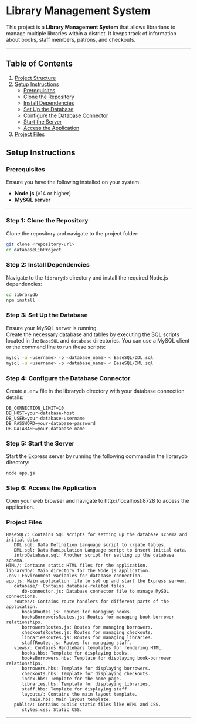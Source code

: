 # Library Management System

This project is a **Library Management System** that allows librarians to manage multiple libraries within a district. It keeps track of information about books, staff members, patrons, and checkouts.

---

## Table of Contents

1. [Project Structure](#project-structure)  
2. [Setup Instructions](#setup-instructions)  
   - [Prerequisites](#prerequisites)  
   - [Clone the Repository](#step-1-clone-the-repository)  
   - [Install Dependencies](#step-2-install-dependencies)  
   - [Set Up the Database](#step-3-set-up-the-database)  
   - [Configure the Database Connector](#step-4-configure-the-database-connector)  
   - [Start the Server](#step-5-start-the-server)  
   - [Access the Application](#step-6-access-the-application)  
3. [Project Files](#project-files)

## Setup Instructions

### Prerequisites

Ensure you have the following installed on your system:

- **Node.js** (v14 or higher)  
- **MySQL server**

---

### Step 1: Clone the Repository

Clone the repository and navigate to the project folder:

```bash
git clone <repository-url>
cd databaseLibProject
```


### Step 2: Install Dependencies

Navigate to the `librarydb` directory and install the required Node.js dependencies:

```bash
cd librarydb
npm install
```

### Step 3: Set Up the Database
Ensure your MySQL server is running.  
Create the necessary database and tables by executing the SQL scripts located in the `BaseSQL` and `database` directories. You can use a MySQL client or the command line to run these scripts:
```bash
mysql -u <username> -p <database_name> < BaseSQL/DDL.sql
mysql -u <username> -p <database_name> < BaseSQL/DML.sql
```

### Step 4: Configure the Database Connector
Create a .env file in the librarydb directory with your database connection details:
```
DB_CONNECTION_LIMIT=10
DB_HOST=your-database-host
DB_USER=your-database-username
DB_PASSWORD=your-database-password
DB_DATABASE=your-database-name
```

### Step 5: Start the Server
Start the Express server by running the following command in the librarydb directory:
```
node app.js
```

### Step 6: Access the Application
Open your web browser and navigate to http://localhost:8728 to access the application.

### Project Files
```
BaseSQL/: Contains SQL scripts for setting up the database schema and initial data.
   DDL.sql: Data Definition Language script to create tables.
   DML.sql: Data Manipulation Language script to insert initial data.
   introDatabase.sql: Another script for setting up the database schema.
HTML/: Contains static HTML files for the application.
librarydb/: Main directory for the Node.js application.
.env: Environment variables for database connection.
app.js: Main application file to set up and start the Express server.
   database/: Contains database-related files.
      db-connector.js: Database connector file to manage MySQL connections.
   routes/: Contains route handlers for different parts of the application.
      booksRoutes.js: Routes for managing books.
      booksBorrowersRoutes.js: Routes for managing book-borrower relationships.
      borrowersRoutes.js: Routes for managing borrowers.
      checkoutsRoutes.js: Routes for managing checkouts.
      librariesRoutes.js: Routes for managing libraries.
      staffRoutes.js: Routes for managing staff.
   views/: Contains Handlebars templates for rendering HTML.
      books.hbs: Template for displaying books.
      booksBorrowers.hbs: Template for displaying book-borrower relationships.
      borrowers.hbs: Template for displaying borrowers.
      checkouts.hbs: Template for displaying checkouts.
      index.hbs: Template for the home page.
      libraries.hbs: Template for displaying libraries.
      staff.hbs: Template for displaying staff.
      layouts/: Contains the main layout template.
         main.hbs: Main layout template.
   public/: Contains public static files like HTML and CSS.
      styles.css: Static CSS.
```
---
